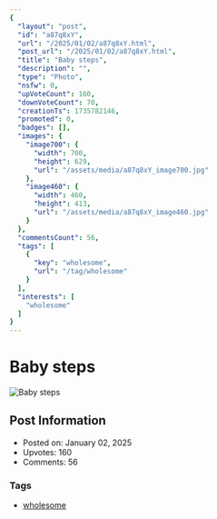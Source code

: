 ```yaml
---
{
  "layout": "post",
  "id": "a87q8xY",
  "url": "/2025/01/02/a87q8xY.html",
  "post_url": "/2025/01/02/a87q8xY.html",
  "title": "Baby steps",
  "description": "",
  "type": "Photo",
  "nsfw": 0,
  "upVoteCount": 160,
  "downVoteCount": 70,
  "creationTs": 1735782146,
  "promoted": 0,
  "badges": [],
  "images": {
    "image700": {
      "width": 700,
      "height": 629,
      "url": "/assets/media/a87q8xY_image700.jpg"
    },
    "image460": {
      "width": 460,
      "height": 413,
      "url": "/assets/media/a87q8xY_image460.jpg"
    }
  },
  "commentsCount": 56,
  "tags": [
    {
      "key": "wholesome",
      "url": "/tag/wholesome"
    }
  ],
  "interests": [
    "wholesome"
  ]
}
---
```


# Baby steps

![Baby steps](/assets/media/a87q8xY_image700.jpg)

## Post Information

- Posted on: January 02, 2025
- Upvotes: 160
- Comments: 56

### Tags

- [wholesome](/tag/wholesome)
